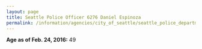 ```yaml
---
layout: page
title: Seattle Police Officer 6276 Daniel Espinoza
permalink: /information/agencies/city_of_seattle/seattle_police_department/copbook/6276/
---
```


**Age as of Feb. 24, 2016:** 49
